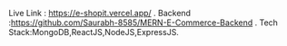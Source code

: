 Live Link : https://e-shopit.vercel.app/ .
Backend :https://github.com/Saurabh-8585/MERN-E-Commerce-Backend .
Tech Stack:MongoDB,ReactJS,NodeJS,ExpressJS.
